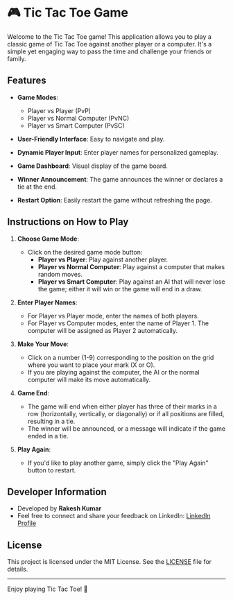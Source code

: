# 🎮 Tic Tac Toe Game

Welcome to the Tic Tac Toe game! This application allows you to play a classic game of Tic Tac Toe against another player or a computer. It's a simple yet engaging way to pass the time and challenge your friends or family.

## Features

- **Game Modes**: 
  - Player vs Player (PvP)
  - Player vs Normal Computer (PvNC)
  - Player vs Smart Computer (PvSC)

- **User-Friendly Interface**: Easy to navigate and play.
- **Dynamic Player Input**: Enter player names for personalized gameplay.
- **Game Dashboard**: Visual display of the game board.
- **Winner Announcement**: The game announces the winner or declares a tie at the end.
- **Restart Option**: Easily restart the game without refreshing the page.

## Instructions on How to Play

1. **Choose Game Mode**:
   - Click on the desired game mode button:
     - **Player vs Player**: Play against another player.
     - **Player vs Normal Computer**: Play against a computer that makes random moves.
     - **Player vs Smart Computer**: Play against an AI that will never lose the game; either it will win or the game will end in a draw.

2. **Enter Player Names**:
   - For Player vs Player mode, enter the names of both players.
   - For Player vs Computer modes, enter the name of Player 1. The computer will be assigned as Player 2 automatically.

3. **Make Your Move**:
   - Click on a number (1-9) corresponding to the position on the grid where you want to place your mark (X or O).
   - If you are playing against the computer, the AI or the normal computer will make its move automatically.

4. **Game End**:
   - The game will end when either player has three of their marks in a row (horizontally, vertically, or diagonally) or if all positions are filled, resulting in a tie.
   - The winner will be announced, or a message will indicate if the game ended in a tie.

5. **Play Again**:
   - If you'd like to play another game, simply click the "Play Again" button to restart.

## Developer Information

- Developed by **Rakesh Kumar**  
- Feel free to connect and share your feedback on LinkedIn: [LinkedIn Profile](https://www.linkedin.com/in/tech-rakesh-ai)

## License

This project is licensed under the MIT License. See the [LICENSE](LICENSE) file for details.

---

Enjoy playing Tic Tac Toe! 🎉
